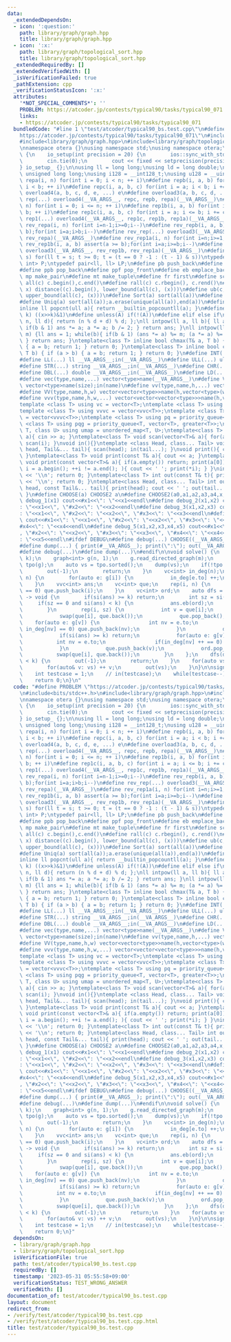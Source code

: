 ```yaml
---
data:
  _extendedDependsOn:
  - icon: ':question:'
    path: library/graph/graph.hpp
    title: library/graph/graph.hpp
  - icon: ':x:'
    path: library/graph/topological_sort.hpp
    title: library/graph/topological_sort.hpp
  _extendedRequiredBy: []
  _extendedVerifiedWith: []
  _isVerificationFailed: true
  _pathExtension: cpp
  _verificationStatusIcon: ':x:'
  attributes:
    '*NOT_SPECIAL_COMMENTS*': ''
    PROBLEM: https://atcoder.jp/contests/typical90/tasks/typical90_071
    links:
    - https://atcoder.jp/contests/typical90/tasks/typical90_071
  bundledCode: "#line 1 \"test/atcoder/typical90_bs.test.cpp\"\n#define PROBLEM \"\
    https://atcoder.jp/contests/typical90/tasks/typical90_071\"\n#include<bits/stdc++.h>\n\
    #include<library/graph/graph.hpp>\n#include<library/graph/topological_sort.hpp>\n\
    \nnamespace otera {}\nusing namespace std;\nusing namespace otera;\n\nstruct io_setup\
    \ {\n    io_setup(int precision = 20) {\n        ios::sync_with_stdio(false);\n\
    \        cin.tie(0);\n        cout << fixed << setprecision(precision);\n    }\n\
    } io_setup_ {};\n\nusing ll = long long;\nusing ld = long double;\nusing ull =\
    \ unsigned long long;\nusing i128 = __int128_t;\nusing u128 = __uint128_t;\n#define\
    \ repa(i, n) for(int i = 0; i < n; ++ i)\n#define repb(i, a, b) for(int i = a;\
    \ i < b; ++ i)\n#define repc(i, a, b, c) for(int i = a; i < b; i += c)\n#define\
    \ overload4(a, b, c, d, e, ...) e\n#define overload3(a, b, c, d, ...) d\n#define\
    \ rep(...) overload4(__VA_ARGS__, repc, repb, repa)(__VA_ARGS__)\n#define rep1a(i,\
    \ n) for(int i = 0; i <= n; ++ i)\n#define rep1b(i, a, b) for(int i = a; i <=\
    \ b; ++ i)\n#define rep1c(i, a, b, c) for(int i = a; i <= b; i += c)\n#define\
    \ rep1(...) overload4(__VA_ARGS__, rep1c, rep1b, rep1a)(__VA_ARGS__)\n#define\
    \ rev_repa(i, n) for(int i=n-1;i>=0;i--)\n#define rev_repb(i, a, b) assert(a >\
    \ b);for(int i=a;i>b;i--)\n#define rev_rep(...) overload3(__VA_ARGS__, rev_repb,\
    \ rev_repa)(__VA_ARGS__)\n#define rev_rep1a(i, n) for(int i=n;i>=1;i--)\n#define\
    \ rev_rep1b(i, a, b) assert(a >= b);for(int i=a;i>=b;i--)\n#define rev_rep1(...)\
    \ overload3(__VA_ARGS__, rev_rep1b, rev_rep1a)(__VA_ARGS__)\n#define for_subset(t,\
    \ s) for(ll t = s; t >= 0; t = (t == 0 ? -1 : (t - 1) & s))\ntypedef pair<int,\
    \ int> P;\ntypedef pair<ll, ll> LP;\n#define pb push_back\n#define pf push_front\n\
    #define ppb pop_back\n#define ppf pop_front\n#define eb emplace_back\n#define\
    \ mp make_pair\n#define mt make_tuple\n#define fr first\n#define sc second\n#define\
    \ all(c) c.begin(),c.end()\n#define rall(c) c.rbegin(), c.rend()\n#define lb(c,\
    \ x) distance((c).begin(), lower_bound(all(c), (x)))\n#define ub(c, x) distance((c).begin(),\
    \ upper_bound(all(c), (x)))\n#define Sort(a) sort(all(a))\n#define Rev(a) reverse(all(a))\n\
    #define Uniq(a) sort(all(a));a.erase(unique(all(a)),end(a))\n#define si(c) (int)(c).size()\n\
    inline ll popcnt(ull a){ return __builtin_popcountll(a); }\n#define kth_bit(x,\
    \ k) ((x>>k)&1)\n#define unless(A) if(!(A))\n#define elif else if\nll modulo(ll\
    \ n, ll d){ return (n % d + d) % d; };\nll intpow(ll a, ll b){ ll ans = 1; while(b){\
    \ if(b & 1) ans *= a; a *= a; b /= 2; } return ans; }\nll intpow(ll a, ll b, ll\
    \ m) {ll ans = 1; while(b){ if(b & 1) (ans *= a) %= m; (a *= a) %= m; b /= 2;\
    \ } return ans; }\ntemplate<class T> inline bool chmax(T& a, T b) { if (a < b)\
    \ { a = b; return 1; } return 0; }\ntemplate<class T> inline bool chmin(T& a,\
    \ T b) { if (a > b) { a = b; return 1; } return 0; }\n#define INT(...) int __VA_ARGS__;in(__VA_ARGS__)\n\
    #define LL(...) ll __VA_ARGS__;in(__VA_ARGS__)\n#define ULL(...) ull __VA_ARGS__;in(__VA_ARGS__)\n\
    #define STR(...) string __VA_ARGS__;in(__VA_ARGS__)\n#define CHR(...) char __VA_ARGS__;in(__VA_ARGS__)\n\
    #define DBL(...) double __VA_ARGS__;in(__VA_ARGS__)\n#define LD(...) ld __VA_ARGS__;in(__VA_ARGS__)\n\
    #define vec(type,name,...) vector<type>name(__VA_ARGS__)\n#define VEC(type,name,size)\
    \ vector<type>name(size);in(name)\n#define vv(type,name,h,...) vector<vector<type>>name(h,vector<type>(__VA_ARGS__))\n\
    #define VV(type,name,h,w) vector<vector<type>>name(h,vector<type>(w));in(name)\n\
    #define vvv(type,name,h,w,...) vector<vector<vector<type>>>name(h,vector<vector<type>>(w,vector<type>(__VA_ARGS__)))\n\
    template <class T> using vc = vector<T>;\ntemplate <class T> using vvc = vector<vc<T>>;\n\
    template <class T> using vvvc = vector<vvc<T>>;\ntemplate <class T> using vvvvc\
    \ = vector<vvvc<T>>;\ntemplate <class T> using pq = priority_queue<T>;\ntemplate\
    \ <class T> using pqg = priority_queue<T, vector<T>, greater<T>>;\ntemplate <class\
    \ T, class U> using umap = unordered_map<T, U>;\ntemplate<class T> void scan(T&\
    \ a){ cin >> a; }\ntemplate<class T> void scan(vector<T>& a){ for(auto&& i : a)\
    \ scan(i); }\nvoid in(){}\ntemplate <class Head, class... Tail> void in(Head&\
    \ head, Tail&... tail){ scan(head); in(tail...); }\nvoid print(){ cout << ' ';\
    \ }\ntemplate<class T> void print(const T& a){ cout << a; }\ntemplate<class T>\
    \ void print(const vector<T>& a){ if(a.empty()) return; print(a[0]); for(auto\
    \ i = a.begin(); ++i != a.end(); ){ cout << ' '; print(*i); } }\nint out(){ cout\
    \ << '\\n'; return 0; }\ntemplate<class T> int out(const T& t){ print(t); cout\
    \ << '\\n'; return 0; }\ntemplate<class Head, class... Tail> int out(const Head&\
    \ head, const Tail&... tail){ print(head); cout << ' '; out(tail...); return 0;\
    \ }\n#define CHOOSE(a) CHOOSE2 a\n#define CHOOSE2(a0,a1,a2,a3,a4,x,...) x\n#define\
    \ debug_1(x1) cout<<#x1<<\": \"<<x1<<endl\n#define debug_2(x1,x2) cout<<#x1<<\"\
    : \"<<x1<<\", \"#x2<<\": \"<<x2<<endl\n#define debug_3(x1,x2,x3) cout<<#x1<<\"\
    : \"<<x1<<\", \"#x2<<\": \"<<x2<<\", \"#x3<<\": \"<<x3<<endl\n#define debug_4(x1,x2,x3,x4)\
    \ cout<<#x1<<\": \"<<x1<<\", \"#x2<<\": \"<<x2<<\", \"#x3<<\": \"<<x3<<\", \"\
    #x4<<\": \"<<x4<<endl\n#define debug_5(x1,x2,x3,x4,x5) cout<<#x1<<\": \"<<x1<<\"\
    , \"#x2<<\": \"<<x2<<\", \"#x3<<\": \"<<x3<<\", \"#x4<<\": \"<<x4<<\", \"#x5<<\"\
    : \"<<x5<<endl\n#ifdef DEBUG\n#define debug(...) CHOOSE((__VA_ARGS__,debug_5,debug_4,debug_3,debug_2,debug_1,~))(__VA_ARGS__)\n\
    #define dump(...) { print(#__VA_ARGS__); print(\":\"); out(__VA_ARGS__); }\n#else\n\
    #define debug(...)\n#define dump(...)\n#endif\n\nvoid solve() {\n    INT(n, m,\
    \ k);\n    graph<int> g(n, 1);\n    g.read_directed_graph(m);\n    topological_sort<graph<int>>\
    \ tpo(g);\n    auto vs = tpo.sorted();\n    dump(vs);\n    if(!tpo.is_dag()) {\n\
    \        out(-1);\n        return;\n    }\n    vc<int> in_deg(n);\n    rep(i,\
    \ n) {\n        for(auto e: g[i]) {\n            in_deg[e.to] ++;\n        }\n\
    \    }\n    vvc<int> ans;\n    vc<int> que;\n    rep(i, n) {\n        if(in_deg[i]\
    \ == 0) que.push_back(i);\n    }\n    vc<int> ord;\n    auto dfs = [&](auto&&dfs)\
    \ -> void {\n        if(si(ans) >= k) return;\n        int sz = si(que);\n   \
    \     if(sz == 0 and si(ans) < k) {\n            ans.eb(ord);\n            return;\n\
    \        }\n        rep(i, sz) {\n            int v = que[i];\n            ord.push_back(v);\n\
    \            swap(que[i], que.back());\n            que.pop_back();\n        \
    \    for(auto e: g[v]) {\n                int nv = e.to;\n                if(--\
    \ in_deg[nv] == 0) que.push_back(nv);\n            }\n            dfs(dfs);\n\
    \            if(si(ans) >= k) return;\n            for(auto e: g[v]) {\n     \
    \           int nv = e.to;\n                if(in_deg[nv] ++ == 0) que.pop_back();\n\
    \            }\n            que.push_back(v);\n            ord.pop_back();\n \
    \           swap(que[i], que.back());\n        }\n    };\n    dfs(dfs);\n    if(si(ans)\
    \ < k) {\n        out(-1);\n        return;\n    }\n    for(auto vs: ans) {\n\
    \        for(auto& v: vs) ++ v;\n        out(vs);\n    }\n}\n\nsigned main() {\n\
    \    int testcase = 1;\n    // in(testcase);\n    while(testcase--) solve();\n\
    \    return 0;\n}\n"
  code: "#define PROBLEM \"https://atcoder.jp/contests/typical90/tasks/typical90_071\"\
    \n#include<bits/stdc++.h>\n#include<library/graph/graph.hpp>\n#include<library/graph/topological_sort.hpp>\n\
    \nnamespace otera {}\nusing namespace std;\nusing namespace otera;\n\nstruct io_setup\
    \ {\n    io_setup(int precision = 20) {\n        ios::sync_with_stdio(false);\n\
    \        cin.tie(0);\n        cout << fixed << setprecision(precision);\n    }\n\
    } io_setup_ {};\n\nusing ll = long long;\nusing ld = long double;\nusing ull =\
    \ unsigned long long;\nusing i128 = __int128_t;\nusing u128 = __uint128_t;\n#define\
    \ repa(i, n) for(int i = 0; i < n; ++ i)\n#define repb(i, a, b) for(int i = a;\
    \ i < b; ++ i)\n#define repc(i, a, b, c) for(int i = a; i < b; i += c)\n#define\
    \ overload4(a, b, c, d, e, ...) e\n#define overload3(a, b, c, d, ...) d\n#define\
    \ rep(...) overload4(__VA_ARGS__, repc, repb, repa)(__VA_ARGS__)\n#define rep1a(i,\
    \ n) for(int i = 0; i <= n; ++ i)\n#define rep1b(i, a, b) for(int i = a; i <=\
    \ b; ++ i)\n#define rep1c(i, a, b, c) for(int i = a; i <= b; i += c)\n#define\
    \ rep1(...) overload4(__VA_ARGS__, rep1c, rep1b, rep1a)(__VA_ARGS__)\n#define\
    \ rev_repa(i, n) for(int i=n-1;i>=0;i--)\n#define rev_repb(i, a, b) assert(a >\
    \ b);for(int i=a;i>b;i--)\n#define rev_rep(...) overload3(__VA_ARGS__, rev_repb,\
    \ rev_repa)(__VA_ARGS__)\n#define rev_rep1a(i, n) for(int i=n;i>=1;i--)\n#define\
    \ rev_rep1b(i, a, b) assert(a >= b);for(int i=a;i>=b;i--)\n#define rev_rep1(...)\
    \ overload3(__VA_ARGS__, rev_rep1b, rev_rep1a)(__VA_ARGS__)\n#define for_subset(t,\
    \ s) for(ll t = s; t >= 0; t = (t == 0 ? -1 : (t - 1) & s))\ntypedef pair<int,\
    \ int> P;\ntypedef pair<ll, ll> LP;\n#define pb push_back\n#define pf push_front\n\
    #define ppb pop_back\n#define ppf pop_front\n#define eb emplace_back\n#define\
    \ mp make_pair\n#define mt make_tuple\n#define fr first\n#define sc second\n#define\
    \ all(c) c.begin(),c.end()\n#define rall(c) c.rbegin(), c.rend()\n#define lb(c,\
    \ x) distance((c).begin(), lower_bound(all(c), (x)))\n#define ub(c, x) distance((c).begin(),\
    \ upper_bound(all(c), (x)))\n#define Sort(a) sort(all(a))\n#define Rev(a) reverse(all(a))\n\
    #define Uniq(a) sort(all(a));a.erase(unique(all(a)),end(a))\n#define si(c) (int)(c).size()\n\
    inline ll popcnt(ull a){ return __builtin_popcountll(a); }\n#define kth_bit(x,\
    \ k) ((x>>k)&1)\n#define unless(A) if(!(A))\n#define elif else if\nll modulo(ll\
    \ n, ll d){ return (n % d + d) % d; };\nll intpow(ll a, ll b){ ll ans = 1; while(b){\
    \ if(b & 1) ans *= a; a *= a; b /= 2; } return ans; }\nll intpow(ll a, ll b, ll\
    \ m) {ll ans = 1; while(b){ if(b & 1) (ans *= a) %= m; (a *= a) %= m; b /= 2;\
    \ } return ans; }\ntemplate<class T> inline bool chmax(T& a, T b) { if (a < b)\
    \ { a = b; return 1; } return 0; }\ntemplate<class T> inline bool chmin(T& a,\
    \ T b) { if (a > b) { a = b; return 1; } return 0; }\n#define INT(...) int __VA_ARGS__;in(__VA_ARGS__)\n\
    #define LL(...) ll __VA_ARGS__;in(__VA_ARGS__)\n#define ULL(...) ull __VA_ARGS__;in(__VA_ARGS__)\n\
    #define STR(...) string __VA_ARGS__;in(__VA_ARGS__)\n#define CHR(...) char __VA_ARGS__;in(__VA_ARGS__)\n\
    #define DBL(...) double __VA_ARGS__;in(__VA_ARGS__)\n#define LD(...) ld __VA_ARGS__;in(__VA_ARGS__)\n\
    #define vec(type,name,...) vector<type>name(__VA_ARGS__)\n#define VEC(type,name,size)\
    \ vector<type>name(size);in(name)\n#define vv(type,name,h,...) vector<vector<type>>name(h,vector<type>(__VA_ARGS__))\n\
    #define VV(type,name,h,w) vector<vector<type>>name(h,vector<type>(w));in(name)\n\
    #define vvv(type,name,h,w,...) vector<vector<vector<type>>>name(h,vector<vector<type>>(w,vector<type>(__VA_ARGS__)))\n\
    template <class T> using vc = vector<T>;\ntemplate <class T> using vvc = vector<vc<T>>;\n\
    template <class T> using vvvc = vector<vvc<T>>;\ntemplate <class T> using vvvvc\
    \ = vector<vvvc<T>>;\ntemplate <class T> using pq = priority_queue<T>;\ntemplate\
    \ <class T> using pqg = priority_queue<T, vector<T>, greater<T>>;\ntemplate <class\
    \ T, class U> using umap = unordered_map<T, U>;\ntemplate<class T> void scan(T&\
    \ a){ cin >> a; }\ntemplate<class T> void scan(vector<T>& a){ for(auto&& i : a)\
    \ scan(i); }\nvoid in(){}\ntemplate <class Head, class... Tail> void in(Head&\
    \ head, Tail&... tail){ scan(head); in(tail...); }\nvoid print(){ cout << ' ';\
    \ }\ntemplate<class T> void print(const T& a){ cout << a; }\ntemplate<class T>\
    \ void print(const vector<T>& a){ if(a.empty()) return; print(a[0]); for(auto\
    \ i = a.begin(); ++i != a.end(); ){ cout << ' '; print(*i); } }\nint out(){ cout\
    \ << '\\n'; return 0; }\ntemplate<class T> int out(const T& t){ print(t); cout\
    \ << '\\n'; return 0; }\ntemplate<class Head, class... Tail> int out(const Head&\
    \ head, const Tail&... tail){ print(head); cout << ' '; out(tail...); return 0;\
    \ }\n#define CHOOSE(a) CHOOSE2 a\n#define CHOOSE2(a0,a1,a2,a3,a4,x,...) x\n#define\
    \ debug_1(x1) cout<<#x1<<\": \"<<x1<<endl\n#define debug_2(x1,x2) cout<<#x1<<\"\
    : \"<<x1<<\", \"#x2<<\": \"<<x2<<endl\n#define debug_3(x1,x2,x3) cout<<#x1<<\"\
    : \"<<x1<<\", \"#x2<<\": \"<<x2<<\", \"#x3<<\": \"<<x3<<endl\n#define debug_4(x1,x2,x3,x4)\
    \ cout<<#x1<<\": \"<<x1<<\", \"#x2<<\": \"<<x2<<\", \"#x3<<\": \"<<x3<<\", \"\
    #x4<<\": \"<<x4<<endl\n#define debug_5(x1,x2,x3,x4,x5) cout<<#x1<<\": \"<<x1<<\"\
    , \"#x2<<\": \"<<x2<<\", \"#x3<<\": \"<<x3<<\", \"#x4<<\": \"<<x4<<\", \"#x5<<\"\
    : \"<<x5<<endl\n#ifdef DEBUG\n#define debug(...) CHOOSE((__VA_ARGS__,debug_5,debug_4,debug_3,debug_2,debug_1,~))(__VA_ARGS__)\n\
    #define dump(...) { print(#__VA_ARGS__); print(\":\"); out(__VA_ARGS__); }\n#else\n\
    #define debug(...)\n#define dump(...)\n#endif\n\nvoid solve() {\n    INT(n, m,\
    \ k);\n    graph<int> g(n, 1);\n    g.read_directed_graph(m);\n    topological_sort<graph<int>>\
    \ tpo(g);\n    auto vs = tpo.sorted();\n    dump(vs);\n    if(!tpo.is_dag()) {\n\
    \        out(-1);\n        return;\n    }\n    vc<int> in_deg(n);\n    rep(i,\
    \ n) {\n        for(auto e: g[i]) {\n            in_deg[e.to] ++;\n        }\n\
    \    }\n    vvc<int> ans;\n    vc<int> que;\n    rep(i, n) {\n        if(in_deg[i]\
    \ == 0) que.push_back(i);\n    }\n    vc<int> ord;\n    auto dfs = [&](auto&&dfs)\
    \ -> void {\n        if(si(ans) >= k) return;\n        int sz = si(que);\n   \
    \     if(sz == 0 and si(ans) < k) {\n            ans.eb(ord);\n            return;\n\
    \        }\n        rep(i, sz) {\n            int v = que[i];\n            ord.push_back(v);\n\
    \            swap(que[i], que.back());\n            que.pop_back();\n        \
    \    for(auto e: g[v]) {\n                int nv = e.to;\n                if(--\
    \ in_deg[nv] == 0) que.push_back(nv);\n            }\n            dfs(dfs);\n\
    \            if(si(ans) >= k) return;\n            for(auto e: g[v]) {\n     \
    \           int nv = e.to;\n                if(in_deg[nv] ++ == 0) que.pop_back();\n\
    \            }\n            que.push_back(v);\n            ord.pop_back();\n \
    \           swap(que[i], que.back());\n        }\n    };\n    dfs(dfs);\n    if(si(ans)\
    \ < k) {\n        out(-1);\n        return;\n    }\n    for(auto vs: ans) {\n\
    \        for(auto& v: vs) ++ v;\n        out(vs);\n    }\n}\n\nsigned main() {\n\
    \    int testcase = 1;\n    // in(testcase);\n    while(testcase--) solve();\n\
    \    return 0;\n}"
  dependsOn:
  - library/graph/graph.hpp
  - library/graph/topological_sort.hpp
  isVerificationFile: true
  path: test/atcoder/typical90_bs.test.cpp
  requiredBy: []
  timestamp: '2023-05-31 05:55:58+09:00'
  verificationStatus: TEST_WRONG_ANSWER
  verifiedWith: []
documentation_of: test/atcoder/typical90_bs.test.cpp
layout: document
redirect_from:
- /verify/test/atcoder/typical90_bs.test.cpp
- /verify/test/atcoder/typical90_bs.test.cpp.html
title: test/atcoder/typical90_bs.test.cpp
---
```

